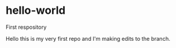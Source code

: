 # hello-world
First respository

Hello this is my very first repo and I'm making edits to the branch.
